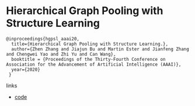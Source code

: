 # Hierarchical Graph Pooling with Structure Learning

```
@inproceedings{hgpsl_aaai20,
  title={Hierarchical Graph Pooling with Structure Learning.},
  author={Zhen Zhang and Jiajun Bu and Martin Ester and Jianfeng Zhang and Chengwei Yao and Zhi Yu and Can Wang},
  booktitle = {Proceedings of the Thirty-Fourth Conference on Association for the Advancement of Artificial Intelligence (AAAI)},
  year={2020}
 }
```

links
- [code](https://github.com/cszhangzhen/HGP-SL)
